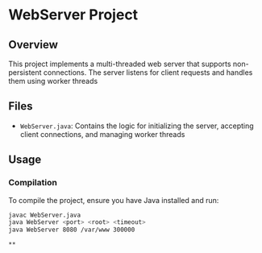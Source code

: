 # WebServer Project

## Overview

This project implements a multi-threaded web server that supports non-persistent connections. The server listens for client requests and handles them using worker threads

## Files

- `WebServer.java`: Contains the logic for initializing the server, accepting client connections, and managing worker threads

## Usage

### Compilation

To compile the project, ensure you have Java installed and run:

```bash
javac WebServer.java
java WebServer <port> <root> <timeout>
java WebServer 8080 /var/www 300000

**
